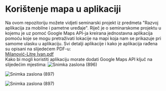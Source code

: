 # Korištenje mapa u aplikaciji
Na ovom repozitoriju možete vidjeti seminarski projekt iz predmeta "Razvoj aplikacija za mobilne i pametne uređaje". Riječ je o seminarskome projektu u kojemu je uz pomoć Google Maps API-ja kreirana jednostavna aplikacija pomoću koje se mogu pretraživati lokacije na mapi koja nam se prikazuje pri samome ulasku u aplikaciju. Svi detalji aplikacije i kako je aplikacija rađena su opisani na slijedećem PDF-u: <br>
[Milanović-Litre Ivan.pdf](https://github.com/imilanovi20/Projekti/files/11082909/Milanovic-Litre.Ivan.pdf)<br>
Kako bi mogli koristiti aplikaciju morate dodati Google Maps API ključ na slijedećim mjestima:
![Snimka zaslona (896)](https://user-images.githubusercontent.com/100599236/228063852-5b5591cb-dc51-473e-aa7c-e9c7ccf08152.png)

![Snimka zaslona (897)](https://user-images.githubusercontent.com/100599236/228063899-4bd89c67-4fbd-4b3f-a69b-2d3d6954ddd6.jpg)

![Snimka zaslona (897)](https://user-images.githubusercontent.com/100599236/228063927-ce2d32ca-203b-481f-93f7-ffc51fada018.png)
